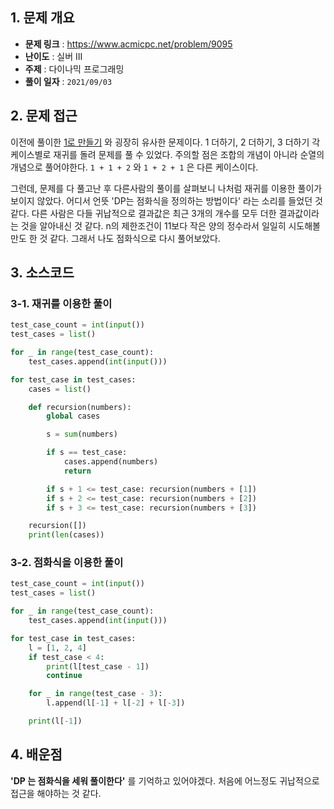 ## 1. 문제 개요

- **문제 링크** : https://www.acmicpc.net/problem/9095
- **난이도** : 실버 III
- **주제** : 다이나믹 프로그래밍
- **풀이 일자** : `2021/09/03`

## 2. 문제 접근

이전에 풀이한 [1로 만들기](/boj-1463) 와 굉장히 유사한 문제이다. 1 더하기, 2 더하기, 3 더하기 각 케이스별로 재귀를 돌려 문제를 풀 수 있었다. 주의할 점은 조합의 개념이 아니라 순열의 개념으로 풀어야한다. `1 + 1 + 2` 와 `1 + 2 + 1` 은 다른 케이스이다.

그런데, 문제를 다 풀고난 후 다른사람의 풀이를 살펴보니 나처럼 재귀를 이용한 풀이가 보이지 않았다. 어디서 언뜻 'DP는 점화식을 정의하는 방법이다' 라는 소리를 들었던 것 같다. 다른 사람은 다들 귀납적으로 결과값은 최근 3개의 개수를 모두 더한 결과값이라는 것을 알아내신 것 같다. n의 제한조건이 11보다 작은 양의 정수라서 일일히 시도해볼만도 한 것 같다. 그래서 나도 점화식으로 다시 풀어보았다.

## 3. 소스코드

### 3-1. 재귀를 이용한 풀이

```python
test_case_count = int(input())
test_cases = list()

for _ in range(test_case_count):
    test_cases.append(int(input()))

for test_case in test_cases:
    cases = list()

    def recursion(numbers):
        global cases

        s = sum(numbers)

        if s == test_case:
            cases.append(numbers)
            return

        if s + 1 <= test_case: recursion(numbers + [1])
        if s + 2 <= test_case: recursion(numbers + [2])
        if s + 3 <= test_case: recursion(numbers + [3])

    recursion([])
    print(len(cases))
```

### 3-2. 점화식을 이용한 풀이

```python
test_case_count = int(input())
test_cases = list()

for _ in range(test_case_count):
    test_cases.append(int(input()))

for test_case in test_cases:
    l = [1, 2, 4]
    if test_case < 4:
        print(l[test_case - 1])
        continue

    for _ in range(test_case - 3):
        l.append(l[-1] + l[-2] + l[-3])

    print(l[-1])
```

## 4. 배운점

**'DP 는 점화식을 세워 풀이한다'** 를 기억하고 있어야겠다. 처음에 어느정도 귀납적으로 접근을 해야하는 것 같다.
